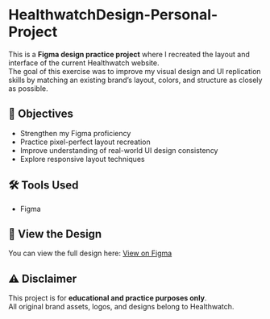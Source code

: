 # HealthwatchDesign-Personal-Project

This is a **Figma design practice project** where I recreated the layout and interface of the current Healthwatch website.  
The goal of this exercise was to improve my visual design and UI replication skills by matching an existing brand’s layout, colors, and structure as closely as possible.

## 🎯 Objectives
- Strengthen my Figma proficiency
- Practice pixel-perfect layout recreation
- Improve understanding of real-world UI design consistency
- Explore responsive layout techniques

## 🛠 Tools Used
- Figma

## 📎 View the Design
You can view the full design here: [View on Figma]([https://www.figma.com/your-link](https://www.figma.com/design/gaWMZPUDjJhwjTc84V4x6c/Current-HealthWatch-Design?node-id=3-2&t=h27nkn9FZlkOu3Oa-1))

## ⚠️ Disclaimer
This project is for **educational and practice purposes only**.  
All original brand assets, logos, and designs belong to Healthwatch.
